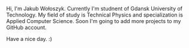 Hi, I'm Jakub Wołoszyk.
Currently I'm studnent of Gdansk University of Technology. 
My field of study is Technical Physics and specialization is Applied Computer Science.
Soon I'm going to add more projects to my GitHub account.

Have a nice day. :) 
